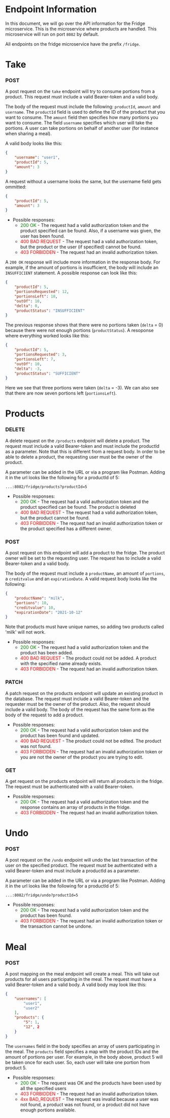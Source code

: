 # Endpoint Information
In this document, we will go over the API information for the Fridge microservice. This is the microservice where products are handled. This microservice will run on port `8082` by default.
		
All endpoints on the fridge microservice have the prefix `/fridge`.

# Take
### POST
A post request on the `take` endpoint will try to consume portions from a product. This request must include a valid Bearer-token and a valid body.

The body of the request must include the following: `productId`, `amount` and `username`. The `productId` field is used to define the ID of the product that you want to consume. The `amount` field then specifies how many portions you want to consume. The field `username` specifies which user will take the portions. A user can take portions on behalf of another user (for instance when sharing a meal).

A valid body looks like this:
```json
{
    "username": "user1",
    "productId": 5,
    "amount": 3
}
```

A request without a username looks the same, but the username field gets ommitted:
```json
{
    "productId": 5,
    "amount": 3
}
```

- Possible responses:
	+ <span style="color:green">200 OK</span> - The request had a valid authorization token and the product specified can be found. Also, if a username was given, the user has been found.
	+ <span style="color:red">400 BAD REQUEST</span> - The request had a valid authorization token, but the product or the user (if specified) cannot be found.
	+ <span style="color:red">403 FORBIDDEN</span> - The request had an invalid authorization token.

A `200 OK` response will include more information in the response body. For example, if the amount of portions is insufficient, the body will include an `INSUFFICIENT` statement. A possible response can look like this:
```json
{
    "productId": 5,
    "portionsRequested": 12,
    "portionsLeft": 10,
    "outOf": 10,
    "delta": 0,
    "productStatus": "INSUFFICIENT"
}
```

The previous response shows that there were no portions taken (`delta` = 0) because there were not enough portions (`productStatus`). A resoponse where everything worked looks like this:
```json
{
    "productId": 5,
    "portionsRequested": 3,
    "portionsLeft": 7,
    "outOf": 10,
    "delta": -3,
    "productStatus": "SUFFICIENT"
}
```

Here we see that three portions were taken (`delta` = -3). We can also see that there are now seven portions left (`portionsLeft`).

# Products
### DELETE
A delete request on the `/products` endpoint will delete a product. The request must include a valid Bearer-token and must include the productId as a parameter. Note that this is different from a request body. In order to be able to delete a product, the requesting user must be the owner of the product.

A parameter can be added in the URL or via a program like Postman. Adding it in the url looks like the following for a productId of 5:
```
...:8082/fridge/products?productId=5
```

- Possible responses:
	+ <span style="color:green">200 OK</span> - The request had a valid authorization token and the product specified can be found. The product is deleted
	+ <span style="color:red">400 BAD REQUEST</span> - The request had a valid authorization token, but the product cannot be found.
	+ <span style="color:red">403 FORBIDDEN</span> - The request had an invalid authorization token or the product specified has a different owner.

### POST
A post request on this endpoint will add a product to the fridge. The product owner will be set to the requesting user. The request has to include a valid Bearer-token and a valid body.

The body of the request must include a `productName`, an amount of `portions`, a `creditvalue` and an `expirationDate`. A valid request body looks like the following:
```json
{
    "productName": "milk",
    "portions": 10,
    "creditvalue": 10,
    "expirationDate": "2021-10-12"
}
```

Note that products must have unique names, so adding two products called 'milk' will not work.

- Possible responses:
	+ <span style="color:green">200 OK</span> - The request had a valid authorization token and the product has been added.
	+ <span style="color:red">400 BAD REQUEST</span> - The product could not be added. A product with the specified name already exists.
	+ <span style="color:red">403 FORBIDDEN</span> - The request had an invalid authorization token.

### PATCH
A patch request on the products endpoint will update an existing product in the database. The request must include a valid Bearer-token and the requester must be the owner of the product. Also, the request should include a valid body. The body of the request has the same form as the body of the request to add a product.

- Possible responses:
	+ <span style="color:green">200 OK</span> - The request had a valid authorization token and the product has been found and updated.
	+ <span style="color:red">400 BAD REQUEST</span> - The product could not be edited. The product was not found.
	+ <span style="color:red">403 FORBIDDEN</span> - The request had an invalid authorization token or you are not the owner of the product you are trying to edit.

### GET
A get request on the products endpoint will return all products in the fridge. The request must be authenticated with a valid Bearer-token.

- Possible responses:
	+ <span style="color:green">200 OK</span> - The request had a valid authorization token and the response contains an array of products in the fridge.
	+ <span style="color:red">403 FORBIDDEN</span> - The request had an invalid authorization token.
	
# Undo
### POST
A post request on the `/undo` endpoint will undo the last transaction of the user on the specified product. The request must be authenticated with a valid Bearer-token and must include a productId as a parameter.

A parameter can be added in the URL or via a program like Postman. Adding it in the url looks like the following for a productId of 5:
```
...:8082/fridge/undo?productId=5
```

- Possible responses:
	+ <span style="color:green">200 OK</span> - The request had a valid authorization token and the product has been found.
	+ <span style="color:red">403 FORBIDDEN</span> - The request had an invalid authorization token or the transaction cannot be undone.

# Meal
### POST
A post mapping on the meal endpoint will create a meal. This will take out products for all users participating in the meal. The request must have a valid Bearer-token and a valid body. A valid body may look like this:
```json
{
    "usernames": [
        "user1",
        "user2"
    ],
    "products": {
        "5": 1,
        "12", 2
    }
}
```

The `usernames` field in the body specifies an array of users participating in the meal. The `products` field specifies a map with the product IDs and the amount of portions per user. For example, in the body above, product 5 will be taken once for each user. So, each user will take one portion from product 5.

- Possible responses:
  - <span style="color:green">200 OK</span> - The request was OK and the products have been used by all the specified users
  - <span style="color:red">403 FORBIDDEN</span> - The request had an invalid authorization token.
  - <span style="color:red">4xx BAD_REQUEST</span> - The request was invalid because a user was not found, a product was not found, or a product did not have enough portions available.
